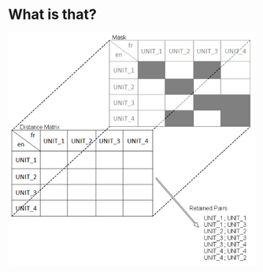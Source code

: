 What is that?
===========================
<p align="center"><img src="./maks_explanation_schema.png"></p>
